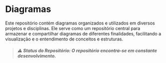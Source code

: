 # Diagramas

Este repositório contém diagramas organizados e utilizados em diversos projetos e disciplinas. Ele serve como um repositório central para armazenar e compartilhar diagramas de diferentes finalidades, facilitando a visualização e o entendimento de conceitos e estruturas.

>##### ⚠️ Status do Repositório: O repositório encontra-se em constante desenvolvimento.
<br>

